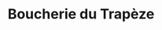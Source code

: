 ---
title: "Boucherie du Trapèze"
url: /boulogne-billancourt/boucherie-du-trapeze/
shop: boucherie
---